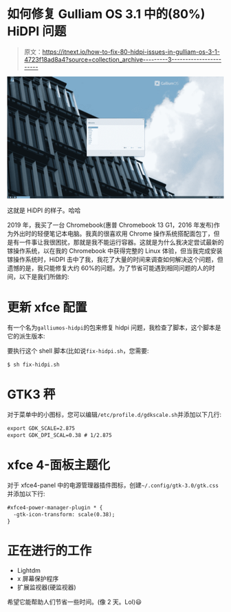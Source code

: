 # 如何修复 Gulliam OS 3.1 中的(80%) HiDPI 问题

> 原文：<https://itnext.io/how-to-fix-80-hidpi-issues-in-gulliam-os-3-1-4723f18ad8a4?source=collection_archive---------3----------------------->

![](img/274d7024a57480b36413f7116b1c5a29.png)

这就是 HiDPI 的样子。哈哈

2019 年，我买了一台 Chromebook(惠普 Chromebook 13 G1，2016 年发布)作为外出时的轻便笔记本电脑。我真的很喜欢用 Chrome 操作系统搭配面包丁，但是有一件事让我很困扰，那就是我不能运行容器。这就是为什么我决定尝试最新的镓操作系统，以在我的 Chromebook 中获得完整的 Linux 体验，但当我完成安装镓操作系统时，HiDPI 击中了我，我花了大量的时间来调查如何解决这个问题，但遗憾的是，我只能修复大约 60%的问题。为了节省可能遇到相同问题的人的时间，以下是我们所做的:

# 更新 xfce 配置

有一个名为`galliumos-hidpi`的包来修复 hidpi 问题，我检查了脚本，这个脚本是它的派生版本:

要执行这个 shell 脚本(比如说`fix-hidpi.sh`，您需要:

```
$ sh fix-hidpi.sh
```

# GTK3 秤

对于菜单中的小图标，您可以编辑`/etc/profile.d/gdkscale.sh`并添加以下几行:

```
export GDK_SCALE=2.875
export GDK_DPI_SCAL=0.38 # 1/2.875
```

# xfce 4-面板主题化

对于 xfce4-panel 中的电源管理器插件图标，创建`~/.config/gtk-3.0/gtk.css`并添加以下行:

```
#xfce4-power-manager-plugin * {
  -gtk-icon-transform: scale(0.38);
}
```

# 正在进行的工作

*   Lightdm
*   x 屏幕保护程序
*   扩展监视器(硬监视器)

希望它能帮助人们节省一些时间。(像 2 天。Lol)😃